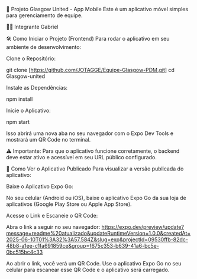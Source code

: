 🚀 Projeto Glasgow United - App Mobile
Este é um aplicativo móvel simples para gerenciamento de equipe.

👨‍💻 Integrante
Gabriel

🛠️ Como Iniciar o Projeto (Frontend)
Para rodar o aplicativo em seu ambiente de desenvolvimento:

Clone o Repositório:

git clone [https://github.com/JOTAGGE/Equipe-Glasgow-PDM.git]
cd Glasgow-united

Instale as Dependências:

npm install

Inicie o Aplicativo:

npm start

Isso abrirá uma nova aba no seu navegador com o Expo Dev Tools e mostrará um QR Code no terminal.

⚠️ Importante: Para que o aplicativo funcione corretamente, o backend deve estar ativo e acessível em seu URL público configurado.

👀 Como Ver o Aplicativo Publicado
Para visualizar a versão publicada do aplicativo:

Baixe o Aplicativo Expo Go:

No seu celular (Android ou iOS), baixe o aplicativo Expo Go da sua loja de aplicativos (Google Play Store ou Apple App Store).

Acesse o Link e Escaneie o QR Code:

Abra o link a seguir no seu navegador:
https://expo.dev/preview/update?message=readme%20atualizado&updateRuntimeVersion=1.0.0&createdAt=2025-06-10T01%3A32%3A57.584Z&slug=exp&projectId=09530ffb-82dc-48b8-a1ee-c1fa691859ce&group=f675c353-b639-41a6-bc5e-0bc515bc4c33

Ao abrir o link, você verá um QR Code. Use o aplicativo Expo Go no seu celular para escanear esse QR Code e o aplicativo será carregado.